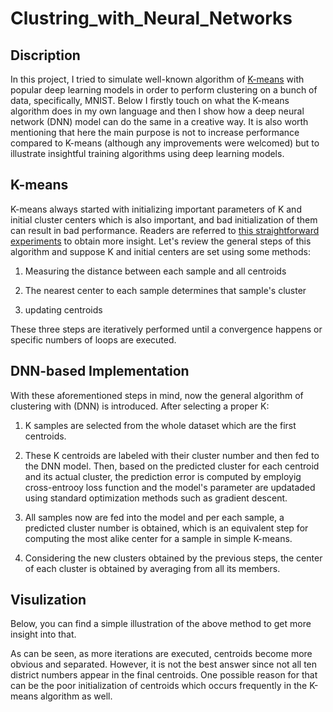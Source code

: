 # Clustring_with_Neural_Networks


## Discription

In this project, I tried to simulate well-known algorithm of [K-means](https://medium.com/data-folks-indonesia/step-by-step-to-understanding-k-means-clustering-and-implementation-with-sklearn-b55803f519d6) with popular deep learning models in order to perform clustering on a bunch of data, specifically, MNIST. Below I firstly touch on what the K-means algorithm does in my own language and then I show how a deep neural network (DNN) model can do the same in a creative way. It is also worth mentioning that here the main purpose is not to increase performance compared to K-means (although any improvements were welcomed) but to illustrate insightful training algorithms using deep learning models.

## K-means

K-means always started with initializing important parameters of K and initial cluster centers which is also important, and bad initialization of them can result in bad performance. Readers are referred to [this straightforward experiments](https://medium.com/geekculture/why-do-initial-cluster-centroids-in-k-means-affect-the-final-cluster-generated-71c115141be8) to obtain more insight. Let's review the general steps of this algorithm and suppose K and initial centers are set using some methods:

1. Measuring the distance between each sample and all centroids

2. The nearest center to each sample determines that sample's cluster

3. updating centroids

These three steps are iteratively performed until a convergence happens or specific numbers of loops are executed.

## DNN-based Implementation

With these aforementioned steps in mind, now the general algorithm of clustering with (DNN) is introduced. After selecting a proper K:

1. K samples are selected from the whole dataset which are the first centroids.

2. These K centroids are labeled with their cluster number and then fed to the DNN model. Then, based on the predicted cluster for each centroid and its actual cluster, the prediction error is computed by employig cross-entrooy loss function and the model's parameter are updataded using standard optimization methods such as gradient descent.

3. All samples now are fed into the model and per each sample, a predicted cluster number is obtained, which is an equivalent step for computing the most alike center for a sample in simple K-means.

4. Considering the new clusters obtained by the previous steps, the center of each cluster is obtained by averaging from all its members.

## Visulization

Below, you can find a simple illustration of the above method to get more insight into that.


As can be seen, as more iterations are executed, centroids become more obvious and separated. However, it is not the best answer since not all ten district numbers appear in the final centroids. One possible reason for that can be the poor initialization of centroids which occurs frequently in the K-means algorithm as well.

